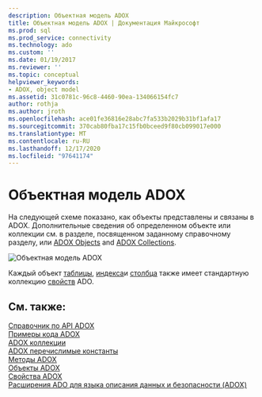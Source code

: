 ```yaml
---
description: Объектная модель ADOX
title: Объектная модель ADOX | Документация Майкрософт
ms.prod: sql
ms.prod_service: connectivity
ms.technology: ado
ms.custom: ''
ms.date: 01/19/2017
ms.reviewer: ''
ms.topic: conceptual
helpviewer_keywords:
- ADOX, object model
ms.assetid: 31c0781c-96c8-4460-90ea-134066154fc7
author: rothja
ms.author: jroth
ms.openlocfilehash: ace01fe36816e28abc7fa533b2029b31bf1afa17
ms.sourcegitcommit: 370cab80fba17c15fb0bceed9f80cb099017e000
ms.translationtype: MT
ms.contentlocale: ru-RU
ms.lasthandoff: 12/17/2020
ms.locfileid: "97641174"
---
```

# <a name="adox-object-model"></a>Объектная модель ADOX
На следующей схеме показано, как объекты представлены и связаны в ADOX. Дополнительные сведения об определенном объекте или коллекции см. в разделе, посвященном заданному справочному разделу, или [ADOX Objects](./adox-objects.md) and [ADOX Collections](./adox-collections.md).  
  
 ![Объектная модель ADOX](../../../ado/reference/adox-api/media/adox_object_model.gif "ADOX_object_model")  
  
 Каждый объект [таблицы](./table-object-adox.md), [индекса](./index-object-adox.md)и [столбца](./column-object-adox.md) также имеет стандартную коллекцию [свойств](../ado-api/properties-collection-ado.md) ADO.  
  
## <a name="see-also"></a>См. также:  
 [Справочник по API ADOX]()   
 [Примеры кода ADOX](./adox-code-examples.md)   
 [ADOX коллекции](./adox-collections.md)   
 [ADOX перечислимые константы](./adox-enumerated-constants.md)   
 [Методы ADOX](./adox-methods.md)   
 [Объекты ADOX](./adox-objects.md)   
 [Свойства ADOX](./adox-properties.md)   
 [Расширения ADO для языка описания данных и безопасности (ADOX)](../../guide/extensions/ado-extensions-for-data-definition-language-and-security-adox.md)